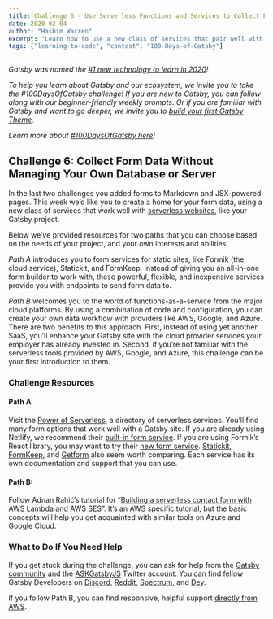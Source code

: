 ```yaml
---
title: Challenge 6 - Use Serverless Functions and Services to Collect Form Data
date: 2020-02-04
author: "Hashim Warren"
excerpt: "Learn how to use a new class of services that pair well with your Gatsby site"
tags: ["learning-to-code", "contest", "100-Days-of-Gatsby"]
---
```


_Gatsby was named the [#1 new technology to learn in 2020](https://www.cnbc.com/2019/12/02/10-hottest-tech-skills-that-could-pay-off-most-in-2020-says-new-report.html)!_

_To help you learn about Gatsby and our ecosystem, we invite you to take the #100DaysOfGatsby challenge! If you are new to Gatsby, you can follow along with our beginner-friendly weekly prompts. Or if you are familiar with Gatsby and want to go deeper, we invite you to [build your first Gatsby Theme](/docs/themes/building-themes/)._

_Learn more about [#100DaysOfGatsby here](/blog/100days)!_

## Challenge 6: Collect Form Data Without Managing Your Own Database or Server

In the last two challenges you added forms to Markdown and JSX-powered pages. This week we’d like you to create a home for your form data, using a new class of services that work well with [serverless websites](/blog/2018-10-10-unbundling-of-the-cms#integrating-modular-services), like your Gatsby project.

Below we’ve provided resources for two paths that you can choose based on the needs of your project, and your own interests and abilities.

_Path A_ introduces you to form services for static sites, like Formik (the cloud service), Statickit, and FormKeep. Instead of giving you an all-in-one form builder to work with, these powerful, flexible, and inexpensive services provide you with endpoints to send form data to.

_Path B_ welcomes you to the world of functions-as-a-service from the major cloud platforms. By using a combination of code and configuration, you can create your own data workflow with providers like AWS, Google, and Azure. There are two benefits to this approach. First, instead of using yet another SaaS, you’ll enhance your Gatsby site with the cloud provider services your employer has already invested in. Second, if you’re not familiar with the serverless tools provided by AWS, Google, and Azure, this challenge can be your first introduction to them.

### Challenge Resources

#### Path A

Visit the [Power of Serverless](https://serverless.css-tricks.com/services/forms), a directory of serverless services. You’ll find many form options that work well with a Gatsby site. If you are already using Netlify, we recommend their [built-in form service](https://www.netlify.com/products/forms/). If you are using Formik’s React library, you may want to try their [new form service](https://formik.com/). [Statickit](https://statickit.com/), [FormKeep](https://formkeep.com/), and [Getform](https://getform.io/) also seem worth comparing. Each service has its own documentation and support that you can use.

#### Path B:

Follow Adnan Rahić’s tutorial for “[Building a serverless contact form with AWS Lambda and AWS SES](https://dev.to/adnanrahic/building-a-serverless-contact-form-with-aws-lambda-and-aws-ses-4jm0)”. It’s an AWS specific tutorial, but the basic concepts will help you get acquainted with similar tools on Azure and Google Cloud.

### What to Do If You Need Help

If you get stuck during the challenge, you can ask for help from the [Gatsby community](/contributing/community/) and the [ASKGatsbyJS](https://twitter.com/AskGatsbyJS) Twitter account. You can find fellow Gatsby Developers on [Discord](https://discordapp.com/invite/gatsby), [Reddit](https://www.reddit.com/r/gatsbyjs/), [Spectrum](https://spectrum.chat/gatsby-js), and [Dev](https://dev.to/t/gatsby).

If you follow Path B, you can find responsive, helpful support [directly from AWS](https://aws.amazon.com/premiumsupport/).
